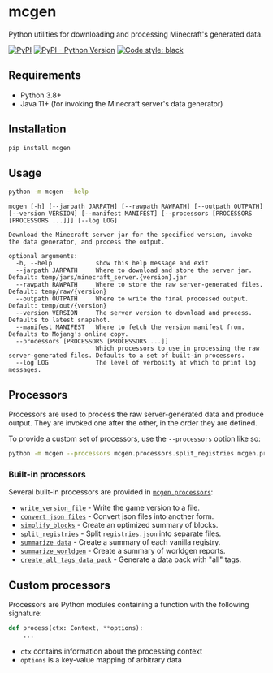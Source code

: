 # mcgen

Python utilities for downloading and processing Minecraft's generated data.

[![PyPI](https://img.shields.io/pypi/v/mcgen.svg)](https://pypi.org/project/mcgen/)
[![PyPI - Python Version](https://img.shields.io/pypi/pyversions/mcgen.svg)](https://pypi.org/project/mcgen/)
[![Code style: black](https://img.shields.io/badge/code%20style-black-000000.svg)](https://github.com/arcensoth/mcgen)

## Requirements

- Python 3.8+
- Java 11+ (for invoking the Minecraft server's data generator)

## Installation

```bash
pip install mcgen
```

## Usage

```bash
python -m mcgen --help
```

```
mcgen [-h] [--jarpath JARPATH] [--rawpath RAWPATH] [--outpath OUTPATH] [--version VERSION] [--manifest MANIFEST] [--processors [PROCESSORS [PROCESSORS ...]]] [--log LOG]

Download the Minecraft server jar for the specified version, invoke the data generator, and process the output.

optional arguments:
  -h, --help            show this help message and exit
  --jarpath JARPATH     Where to download and store the server jar. Default: temp/jars/minecraft_server.{version}.jar
  --rawpath RAWPATH     Where to store the raw server-generated files. Default: temp/raw/{version}
  --outpath OUTPATH     Where to write the final processed output. Default: temp/out/{version}
  --version VERSION     The server version to download and process. Defaults to latest snapshot.
  --manifest MANIFEST   Where to fetch the version manifest from. Defaults to Mojang's online copy.
  --processors [PROCESSORS [PROCESSORS ...]]
                        Which processors to use in processing the raw server-generated files. Defaults to a set of built-in processors.
  --log LOG             The level of verbosity at which to print log messages.
```

## Processors

Processors are used to process the raw server-generated data and produce output. They are invoked one after the other, in the order they are defined.

To provide a custom set of processors, use the `--processors` option like so:

```bash
python -m mcgen --processors mcgen.processors.split_registries mcgen.processors.summarize_data
```

### Built-in processors

Several built-in processors are provided in [`mcgen.processors`](./mcgen/processors):

- [`write_version_file`](./mcgen/processors/write_version_file.py) - Write the game version to a file.
- [`convert_json_files`](./mcgen/processors/convert_json_files.py) - Convert json files into another form.
- [`simplify_blocks`](./mcgen/processors/simplify_blocks.py) - Create an optimized summary of blocks.
- [`split_registries`](./mcgen/processors/split_registries.py) - Split `registries.json` into separate files.
- [`summarize_data`](./mcgen/processors/summarize_data.py) - Create a summary of each vanilla registry.
- [`summarize_worldgen`](./mcgen/processors/summarize_worldgen.py) - Create a summary of worldgen reports.
- [`create_all_tags_data_pack`](./mcgen/processors/create_all_tags_data_pack.py) - Generate a data pack with "all" tags.

## Custom processors

Processors are Python modules containing a function with the following signature:

```python
def process(ctx: Context, **options):
    ...
```

- `ctx` contains information about the processing context
- `options` is a key-value mapping of arbitrary data
